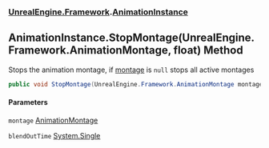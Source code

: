 ### [UnrealEngine.Framework](./UnrealEngine-Framework.md 'UnrealEngine.Framework').[AnimationInstance](./AnimationInstance.md 'UnrealEngine.Framework.AnimationInstance')
## AnimationInstance.StopMontage(UnrealEngine.Framework.AnimationMontage, float) Method
Stops the animation montage, if [montage](#UnrealEngine-Framework-AnimationInstance-StopMontage(UnrealEngine-Framework-AnimationMontage_float)-montage 'UnrealEngine.Framework.AnimationInstance.StopMontage(UnrealEngine.Framework.AnimationMontage, float).montage') is `null` stops all active montages  
```csharp
public void StopMontage(UnrealEngine.Framework.AnimationMontage montage, float blendOutTime);
```
#### Parameters
<a name='UnrealEngine-Framework-AnimationInstance-StopMontage(UnrealEngine-Framework-AnimationMontage_float)-montage'></a>
`montage` [AnimationMontage](./AnimationMontage.md 'UnrealEngine.Framework.AnimationMontage')  
  
<a name='UnrealEngine-Framework-AnimationInstance-StopMontage(UnrealEngine-Framework-AnimationMontage_float)-blendOutTime'></a>
`blendOutTime` [System.Single](https://docs.microsoft.com/en-us/dotnet/api/System.Single 'System.Single')  
  
